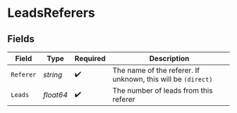 # LeadsReferers


## Fields

| Field                                                        | Type                                                         | Required                                                     | Description                                                  |
| ------------------------------------------------------------ | ------------------------------------------------------------ | ------------------------------------------------------------ | ------------------------------------------------------------ |
| `Referer`                                                    | *string*                                                     | :heavy_check_mark:                                           | The name of the referer. If unknown, this will be `(direct)` |
| `Leads`                                                      | *float64*                                                    | :heavy_check_mark:                                           | The number of leads from this referer                        |